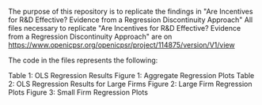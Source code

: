 The purpose of this repository is to replicate the findings in "Are Incentives for R&D Effective? Evidence from a Regression Discontinuity Approach" 
All files necessary to replicate "Are Incentives for R&D Effective? Evidence from a Regression Discontinuity Approach" are 
on https://www.openicpsr.org/openicpsr/project/114875/version/V1/view

The code in the files represents the following:

Table 1: OLS Regression Results
Figure 1: Aggregate Regression Plots
Table 2: OLS Regression Results for Large Firms
Figure 2: Large Firm Regression Plots
Figure 3: Small Firm Regression Plots
